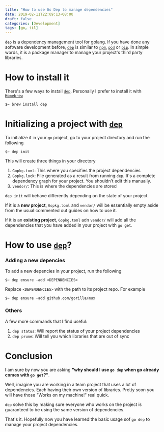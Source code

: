 ```yaml
---
title: "How to use Go Dep to manage dependencies"
date: 2019-02-11T22:09:13+08:00
draft: false
categories: [Development]
tags: [go, til]
---
```


 [`dep`][1]  is a dependency management tool for golang. If you have done any software development before,
 [`dep`][1] is similar to [`npm`][2], [`pod`][3] or [`pip`][4]. In simple words, it is a package manager to manage
 your project's third party libraries.

# How to install it

There's a few ways to install [`dep`][1]. Personally I prefer to install it with [`Homebrew`][5]

```
$~ brew install dep
```

# Initializing a project with [`dep`][1]

To initialize it in your `go` project, go to your project directory and run the following

```
$~ dep init
```

This will create three things in your directory

1. `Gopkg.toml`: This where you specifies the project dependencies
2. `Gopkg.lock`: File generated as a result from running `dep`. It's a complete dependency graph for your project.
You shouldn't edit this manually.
3. `vendor/`: This is where the dependencies are stored

`dep init` will behave differently depending on the state of your project.

If it is a **new project**, `Gopkg.toml` and `vendor/` will be essentially empty aside 
from the usual commented out guides on how to use it.

If it is an **existing project**, `Gopkg.toml` adn `vendor/` will add all the dependencies 
that you have added in your project with `go get`.

# How to use [`dep`][1]?

### Adding a new depencies

To add a new depencies in your project, run the following

```
$~ dep ensure -add <DEPENDENCIES>
```

Replace `<DEPENDENCIES>` with the path to its project repo. For example

```
$~ dep ensure -add github.com/gorilla/mux
```

### Others

A few more commands that I find useful:

1. `dep status`: Will report the status of your project dependencies
2. `dep prune`: Will tell you which libraries that are out of sync


# Conclusion

I am sure by now you are asking **"why should I use `go dep` when go already comes with `go get`?"**.

Well, imagine you are working in a team project that uses a lot of dependencies. 
Each having their own version of libraries. Pretty soon you will have those
"Works on my machine!" real quick.

`dep` solve this by making sure everyone who works on the project is guaranteed to be
using the same version of dependencies.

That's it. Hopefully now you have learned the basic usage sof `go dep` to manage your project dependencies.

 [1]:https://golang.github.io/dep/
 [2]:https://www.npmjs.com/
 [3]:https://cocoapods.org/
 [4]:https://packaging.python.org/tutorials/installing-packages/
 [5]:https://brew.sh/



